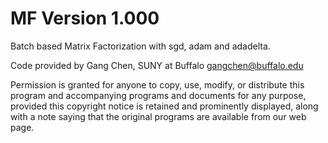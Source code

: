 # MF Version 1.000
Batch based Matrix Factorization with sgd, adam and adadelta.

Code provided by Gang Chen, SUNY at Buffalo
gangchen@buffalo.edu

Permission is granted for anyone to copy, use, modify, or distribute this
program and accompanying programs and documents for any purpose, provided
this copyright notice is retained and prominently displayed, along with
a note saying that the original programs are available from our web page.
